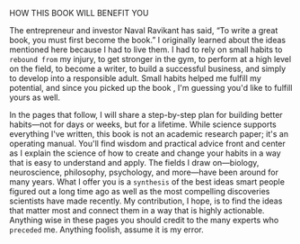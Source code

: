 HOW THIS BOOK WILL BENEFIT YOU

The entrepreneur and investor Naval Ravikant has said, “To write a
great book, you must first become the book.” I originally learned about
the ideas mentioned here because I had to live them. I had to rely on
small habits to `rebound from` my injury, to get stronger in the gym, to
perform at a high level on the field, to become a writer, to build a
successful business, and simply to develop into a responsible adult. 
Small habits helped me fulfill my potential, and since you picked up 
the book , I'm guessing you'd like to fulfill yours as well. 

In the pages that follow, I will share a step-by-step plan for building 
better habits—not for days or weeks, but for a lifetime. While science 
supports everything I've written, this book is not an academic research 
paper; it's an operating manual. You'll find wisdom and practical 
advice front and center as I explain the science of how to create and 
change your habits in a way that is easy to understand and apply. 
The fields I draw on—biology, neuroscience, philosophy, 
psychology, and more—have been around for many years. What I offer 
you is a `synthesis` of the best ideas smart people figured out a long 
time ago as well as the most compelling discoveries scientists have 
made recently. My contribution, I hope, is to find the ideas that matter 
most and connect them in a way that is highly actionable. Anything
wise in these pages you should credit to the many experts who 
`preceded` me. Anything foolish, assume it is my error. 